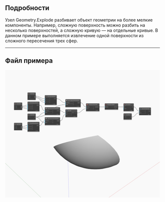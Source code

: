 ## Подробности
Узел Geometry.Explode разбивает объект геометрии на более мелкие компоненты. Например, сложную поверхность можно разбить на несколько поверхностей, а сложную кривую — на отдельные кривые. В данном примере выполняется извлечение одной поверхности из сложного пересечения трех сфер.
___
## Файл примера

![Explode](./Autodesk.DesignScript.Geometry.Geometry.Explode_img.jpg)


